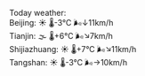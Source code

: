 Today weather:  
Beijing: ☀️   🌡️-3°C 🌬️↓11km/h  
Tianjin: 🌫  🌡️+6°C 🌬️↘7km/h  
Shijiazhuang: ☀️   🌡️+7°C 🌬️↘11km/h  
Tangshan: ☀️   🌡️-3°C 🌬️→10km/h  

